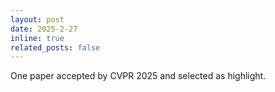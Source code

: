 ```yaml
---
layout: post
date: 2025-2-27
inline: true
related_posts: false
---
```


One paper accepted by CVPR 2025 and selected as highlight.